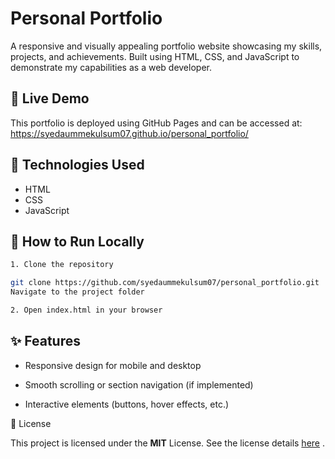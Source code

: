 # Personal Portfolio

A responsive and visually appealing portfolio website showcasing my skills, projects, and achievements. Built using HTML, CSS, and JavaScript to demonstrate my capabilities as a web developer.

## 🔗 Live Demo

This portfolio is deployed using GitHub Pages and can be accessed at: 
https://syedaummekulsum07.github.io/personal_portfolio/

## 🧰 Technologies Used

- HTML  
- CSS  
- JavaScript  

## 🚀 How to Run Locally
   ```bash
1. Clone the repository  

git clone https://github.com/syedaummekulsum07/personal_portfolio.git
Navigate to the project folder

2. Open index.html in your browser
```

## ✨ Features

- Responsive design for mobile and desktop

- Smooth scrolling or section navigation (if implemented)

- Interactive elements (buttons, hover effects, etc.)

📄 License

This project is licensed under the **MIT** License.
See the license details [here](LICENSE) .